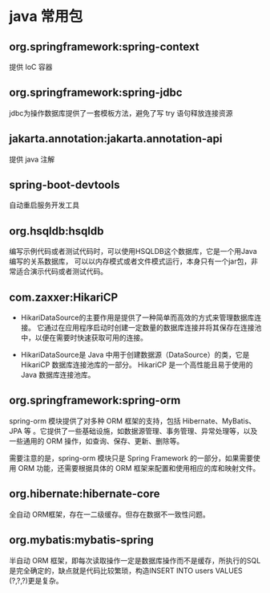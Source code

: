 # java 常用包


## org.springframework:spring-context
提供 IoC 容器

## org.springframework:spring-jdbc
jdbc为操作数据库提供了一套模板方法，避免了写 try 语句释放连接资源


## jakarta.annotation:jakarta.annotation-api
提供 java 注解


## spring-boot-devtools
自动重启服务开发工具



## org.hsqldb:hsqldb
编写示例代码或者测试代码时，可以使用HSQLDB这个数据库，它是一个用Java编写的关系数据库，
可以以内存模式或者文件模式运行，本身只有一个jar包，非常适合演示代码或者测试代码。

## com.zaxxer:HikariCP
- HikariDataSource的主要作用是提供了一种简单而高效的方式来管理数据库连接。
它通过在应用程序启动时创建一定数量的数据库连接并将其保存在连接池中，以便在需要时快速获取可用的连接。

- HikariDataSource是 Java 中用于创建数据源（DataSource）的类，它是 HikariCP 数据库连接池库的一部分。
HikariCP 是一个高性能且易于使用的 Java 数据库连接池库。


## org.springframework:spring-orm
spring-orm 模块提供了对多种 ORM 框架的支持，包括 Hibernate、MyBatis、JPA 等
。它提供了一些基础设施，如数据源管理、事务管理、异常处理等，以及一些通用的 ORM 操作，如查询、保存、更新、删除等。

需要注意的是，spring-orm 模块只是 Spring Framework 的一部分，如果需要使用 ORM 功能，还需要根据具体的 ORM 框架来配置和使用相应的库和映射文件。

## org.hibernate:hibernate-core
全自动 ORM框架，存在一二级缓存。但存在数据不一致性问题。

## org.mybatis:mybatis-spring
半自动 ORM 框架，即每次读取操作一定是数据库操作而不是缓存，所执行的SQL是完全确定的，缺点就是代码比较繁琐，构造INSERT INTO users VALUES (?,?,?)更是复杂。
